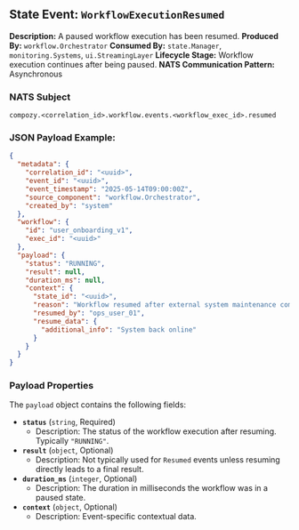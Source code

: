 ## State Event: `WorkflowExecutionResumed`

**Description:** A paused workflow execution has been resumed.
**Produced By:** `workflow.Orchestrator`
**Consumed By:** `state.Manager`, `monitoring.Systems`, `ui.StreamingLayer`
**Lifecycle Stage:** Workflow execution continues after being paused.
**NATS Communication Pattern:** Asynchronous

### NATS Subject

`compozy.<correlation_id>.workflow.events.<workflow_exec_id>.resumed`

### JSON Payload Example:

```json
{
  "metadata": {
    "correlation_id": "<uuid>",
    "event_id": "<uuid>",
    "event_timestamp": "2025-05-14T09:00:00Z",
    "source_component": "workflow.Orchestrator",
    "created_by": "system"
  },
  "workflow": {
    "id": "user_onboarding_v1",
    "exec_id": "<uuid>"
  },
  "payload": {
    "status": "RUNNING",
    "result": null,
    "duration_ms": null, 
    "context": {
      "state_id": "<uuid>",
      "reason": "Workflow resumed after external system maintenance completed.",
      "resumed_by": "ops_user_01",
      "resume_data": {
        "additional_info": "System back online"
      }
    }
  }
}
```

### Payload Properties

The `payload` object contains the following fields:
-   **`status`** (`string`, Required)
    -   Description: The status of the workflow execution after resuming. Typically `"RUNNING"`.
-   **`result`** (`object`, Optional)
    -   Description: Not typically used for `Resumed` events unless resuming directly leads to a final result.
-   **`duration_ms`** (`integer`, Optional)
    -   Description: The duration in milliseconds the workflow was in a paused state.
-   **`context`** (`object`, Optional)
    -   Description: Event-specific contextual data.